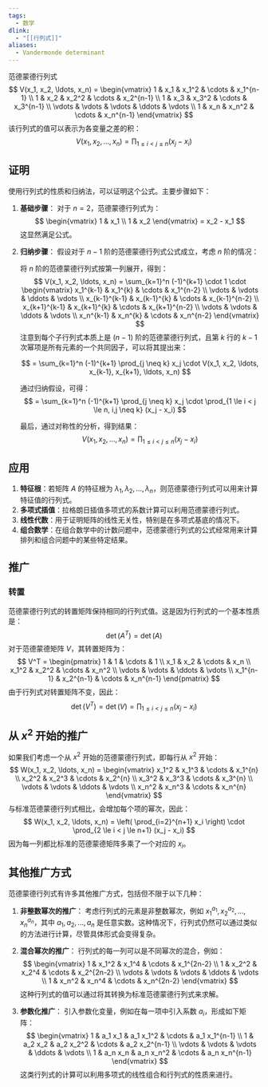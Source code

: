 ```yaml
---
tags:
  - 数学
dlink:
  - "[[行列式]]"
aliases:
  - Vandermonde determinant
---
```

范德蒙德行列式
$$
V(x_1, x_2, \ldots, x_n) = \begin{vmatrix}
1 & x_1 & x_1^2 & \cdots & x_1^{n-1} \\
1 & x_2 & x_2^2 & \cdots & x_2^{n-1} \\
1 & x_3 & x_3^2 & \cdots & x_3^{n-1} \\
\vdots & \vdots & \vdots & \ddots & \vdots \\
1 & x_n & x_n^2 & \cdots & x_n^{n-1}
\end{vmatrix}
$$
该行列式的值可以表示为各变量之差的积：
$$
V(x_1, x_2, \ldots, x_n) = \prod_{1 \le i < j \le n} (x_j - x_i)
$$

## 证明

使用行列式的性质和归纳法，可以证明这个公式。主要步骤如下：

1. **基础步骤**：
   对于 $n = 2$，范德蒙德行列式为：
   $$
   \begin{vmatrix}
   1 & x_1 \\
   1 & x_2
   \end{vmatrix} = x_2 - x_1
   $$
   这显然满足公式。

2. **归纳步骤**：
   假设对于 $n-1$ 阶的范德蒙德行列式公式成立，考虑 $n$ 阶的情况：

   将 $n$ 阶的范德蒙德行列式按第一列展开，得到：
   $$
   V(x_1, x_2, \ldots, x_n) = \sum_{k=1}^n (-1)^{k+1} \cdot 1 \cdot \begin{vmatrix}
   x_1^{k-1} & x_1^{k} & \cdots & x_1^{n-2} \\
   \vdots & \vdots & \ddots & \vdots \\
   x_{k-1}^{k-1} & x_{k-1}^{k} & \cdots & x_{k-1}^{n-2} \\
   x_{k+1}^{k-1} & x_{k+1}^{k} & \cdots & x_{k+1}^{n-2} \\
   \vdots & \vdots & \ddots & \vdots \\
   x_n^{k-1} & x_n^{k} & \cdots & x_n^{n-2}
   \end{vmatrix}
   $$
   注意到每个子行列式本质上是 $(n-1)$ 阶的范德蒙德行列式，且第 $k$ 行的 $k-1$ 次幂项是所有元素的一个共同因子，可以将其提出来：

   $$
   = \sum_{k=1}^n (-1)^{k+1} \prod_{j \neq k} x_j \cdot V(x_1, x_2, \ldots, x_{k-1}, x_{k+1}, \ldots, x_n)
   $$

   通过归纳假设，可得：
   $$
   = \sum_{k=1}^n (-1)^{k+1} \prod_{j \neq k} x_j \cdot \prod_{1 \le i < j \le n, i,j \neq k} (x_j - x_i)
   $$

   最后，通过对称性的分析，得到结果：
   $$
   V(x_1, x_2, \ldots, x_n) = \prod_{1 \le i < j \le n} (x_j - x_i)
   $$

## 应用
1. **特征根**：若矩阵 $A$ 的特征根为 $\lambda_1, \lambda_2, \ldots, \lambda_n$，则范德蒙德行列式可以用来计算特征值的行列式。
2. **多项式插值**：拉格朗日插值多项式的系数计算可以利用范德蒙德行列式。
3. **线性代数**：用于证明矩阵的线性无关性，特别是在多项式基底的情况下。
4. **组合数学**：在组合数学中的计数问题中，范德蒙德行列式的公式经常用来计算排列和组合问题中的某些特定结果。

## 推广

### 转置
范德蒙德行列式的转置矩阵保持相同的行列式值。这是因为行列式的一个基本性质是：
$$
\det(A^T) = \det(A)
$$
对于范德蒙德矩阵 $V$，其转置矩阵为：
$$
V^T = \begin{pmatrix}
1 & 1 & \cdots & 1 \\
x_1 & x_2 & \cdots & x_n \\
x_1^2 & x_2^2 & \cdots & x_n^2 \\
\vdots & \vdots & \ddots & \vdots \\
x_1^{n-1} & x_2^{n-1} & \cdots & x_n^{n-1}
\end{pmatrix}
$$
由于行列式对转置矩阵不变，因此：
$$
\det(V^T) = \det(V) = \prod_{1 \le i < j \le n} (x_j - x_i)
$$

## 从 $x^2$ 开始的推广
如果我们考虑一个从 $x^2$ 开始的范德蒙德行列式，即每行从 $x^2$ 开始：
$$
W(x_1, x_2, \ldots, x_n) = \begin{vmatrix}
x_1^2 & x_1^3 & \cdots & x_1^{n} \\
x_2^2 & x_2^3 & \cdots & x_2^{n} \\
x_3^2 & x_3^3 & \cdots & x_3^{n} \\
\vdots & \vdots & \ddots & \vdots \\
x_n^2 & x_n^3 & \cdots & x_n^{n}
\end{vmatrix}
$$
与标准范德蒙德行列式相比，会增加每个项的幂次，因此：
$$
W(x_1, x_2, \ldots, x_n) = \left( \prod_{i=2}^{n+1} x_i \right) \cdot \prod_{2 \le i < j \le n+1} (x_j - x_i)
$$
因为每一列都比标准的范德蒙德矩阵多乘了一个对应的 $x_i$。

## 其他推广方式

范德蒙德行列式有许多其他推广方式，包括但不限于以下几种：

1. **非整数幂次的推广**：
   考虑行列式的元素是非整数幂次，例如 $x_1^{a_1}, x_2^{a_2}, \ldots, x_n^{a_n}$，其中 $a_1, a_2, \ldots, a_n$ 是任意实数。这种情况下，行列式仍然可以通过类似的方法进行计算，尽管具体形式会变得复杂。

2. **混合幂次的推广**：
   行列式的每一列可以是不同幂次的混合，例如：
   $$
   \begin{vmatrix}
   1 & x_1^2 & x_1^4 & \cdots & x_1^{2n-2} \\
   1 & x_2^2 & x_2^4 & \cdots & x_2^{2n-2} \\
   \vdots & \vdots & \vdots & \ddots & \vdots \\
   1 & x_n^2 & x_n^4 & \cdots & x_n^{2n-2}
   \end{vmatrix}
   $$
   这种行列式的值可以通过将其转换为标准范德蒙德行列式来求解。

3. **参数化推广**：
   引入参数化变量，例如在每一项中引入系数 $a_i$，形成如下矩阵：
   $$
   \begin{vmatrix}
   1 & a_1 x_1 & a_1 x_1^2 & \cdots & a_1 x_1^{n-1} \\
   1 & a_2 x_2 & a_2 x_2^2 & \cdots & a_2 x_2^{n-1} \\
   \vdots & \vdots & \vdots & \ddots & \vdots \\
   1 & a_n x_n & a_n x_n^2 & \cdots & a_n x_n^{n-1}
   \end{vmatrix}
   $$
   这类行列式的计算可以利用多项式的线性组合和行列式的性质来进行。
